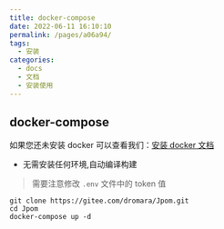 ```yaml
---
title: docker-compose
date: 2022-06-11 16:10:10
permalink: /pages/a06a94/
tags: 
  - 安装
categories: 
  - docs
  - 文档
  - 安装使用
---
```



## docker-compose

如果您还未安装 docker 可以查看我们：[安装 docker 文档](../../FQA/07.安装docker.md)

- 无需安装任何环境,自动编译构建

> 需要注意修改 `.env` 文件中的 token 值

```shell
git clone https://gitee.com/dromara/Jpom.git
cd Jpom
docker-compose up -d
```
